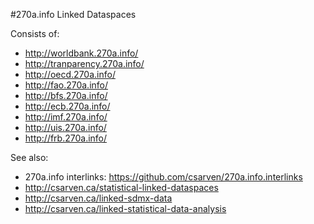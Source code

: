 #270a.info Linked Dataspaces

Consists of:

* http://worldbank.270a.info/
* http://tranparency.270a.info/
* http://oecd.270a.info/
* http://fao.270a.info/
* http://bfs.270a.info/
* http://ecb.270a.info/
* http://imf.270a.info/
* http://uis.270a.info/
* http://frb.270a.info/

See also:
* 270a.info interlinks: https://github.com/csarven/270a.info.interlinks
* http://csarven.ca/statistical-linked-dataspaces
* http://csarven.ca/linked-sdmx-data
* http://csarven.ca/linked-statistical-data-analysis
